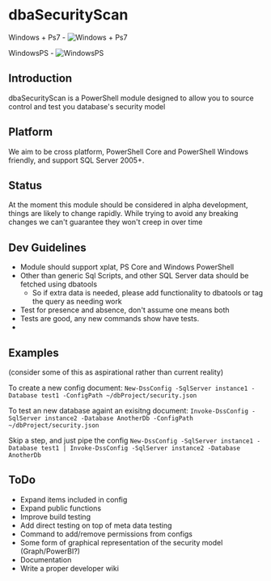 # dbaSecurityScan

Windows + Ps7 - ![Windows + Ps7](https://github.com/sqlcollaborative/dbasecurityscan/workflows/CI/badge.svg?branch=development)

WindowsPS - ![WindowsPS](https://github.com/sqlcollaborative/dbasecurityscan/workflows/WindowsPS/badge.svg?branch=development)

## Introduction

dbaSecurityScan is a PowerShell module designed to allow you to source control and test you database's security model

## Platform

We aim to be cross platform, PowerShell Core and PowerShell Windows friendly, and support SQL Server 2005+.

## Status

At the moment this module should be considered in alpha development, things are likely to change rapidly. While trying to avoid any breaking changes we can't guarantee they won't creep in over time

## Dev Guidelines

- Module should support xplat, PS Core and Windows PowerShell
- Other than generic Sql Scripts, and other SQL Server data should be fetched using dbatools
    - So if extra data is needed, please add functionality to dbatools or tag the query as needing work
- Test for presence and absence, don't assume one means both
- Tests are good, any new commands show have tests.
-

## Examples
(consider some of this as aspirational rather than current reality)

To create a new config document:
`New-DssConfig -SqlServer instance1 -Database test1 -ConfigPath ~/dbProject/security.json`

To test an new database againt an exisitng document:
`Invoke-DssConfig -SqlServer instance2 -Database AnotherDb -ConfigPath ~/dbProject/security.json`

Skip a step, and just pipe the config
`New-DssConfig -SqlServer instance1 -Database test1 | Invoke-DssConfig -SqlServer instance2 -Database AnotherDb` 

## ToDo

- Expand items included in config
- Expand public functions
- Improve build testing
- Add direct testing on top of meta data testing
- Command to add/remove permissions from configs
- Some form of graphical representation of the security model (Graph/PowerBI?)
- Documentation
- Write a proper developer wiki

